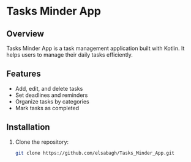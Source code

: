 # Tasks Minder App

## Overview
Tasks Minder App is a task management application built with Kotlin. It helps users to manage their daily tasks efficiently.

## Features
- Add, edit, and delete tasks
- Set deadlines and reminders
- Organize tasks by categories
- Mark tasks as completed

## Installation
1. Clone the repository:
   ```sh
   git clone https://github.com/elsabagh/Tasks_Minder_App.git
